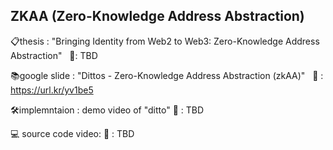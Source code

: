 ## ZKAA (Zero-Knowledge Address Abstraction)

📋thesis : "Bringing Identity from Web2 to Web3: Zero-Knowledge Address Abstraction" &nbsp;
🔗: TBD

📚google slide : "Dittos - Zero-Knowledge Address Abstraction (zkAA)" &nbsp;
🔗 : https://url.kr/yv1be5

🛠️implemntaion : demo video of "ditto"
🔗 : TBD 

💻 source code video: 
🔗 : TBD
